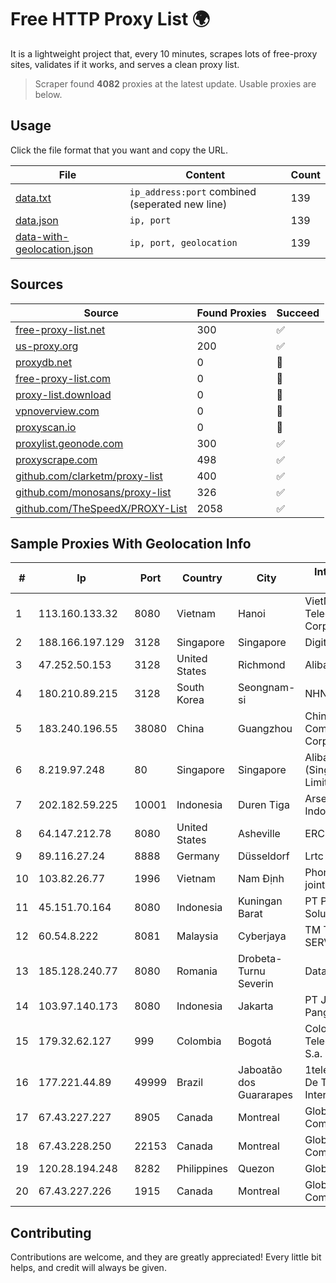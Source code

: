 
# Free HTTP Proxy List 🌍

It is a lightweight project that, every 10 minutes, scrapes lots of free-proxy sites, validates if it works, and serves a clean proxy list.


> Scraper found **4082** proxies at the latest update. Usable proxies are below.

## Usage

Click the file format that you want and copy the URL.


|File|Content|Count|
|----|-------|-----|
|[data.txt](https://raw.githubusercontent.com/themiralay/Proxy-List-World/master/data.txt)|`ip_address:port` combined (seperated new line)|139|
|[data.json](https://raw.githubusercontent.com/themiralay/Proxy-List-World/master/data.json)|`ip, port`|139|
|[data-with-geolocation.json](https://raw.githubusercontent.com/themiralay/Proxy-List-World/master/data-with-geolocation.json)|`ip, port, geolocation`|139|

## Sources

|Source|Found Proxies|Succeed|
|------|-------------|-------|
|[free-proxy-list.net](https://free-proxy-list.net)|300|✅|
|[us-proxy.org](https://www.us-proxy.org)|200|✅|
|[proxydb.net](http://proxydb.net)|0|🚫|
|[free-proxy-list.com](https://free-proxy-list.com/?page=&port=&type%5B%5D=http&type%5B%5D=https&up_time=0&search=Search)|0|🚫|
|[proxy-list.download](https://www.proxy-list.download/HTTP)|0|🚫|
|[vpnoverview.com](https://vpnoverview.com/privacy/anonymous-browsing/free-proxy-servers)|0|🚫|
|[proxyscan.io](https://www.proxyscan.io)|0|🚫|
|[proxylist.geonode.com](https://proxylist.geonode.com/api/proxy-list?limit=300&page=1&sort_by=lastChecked&sort_type=desc&protocols=http,https)|300|✅|
|[proxyscrape.com](https://api.proxyscrape.com/v2/?request=displayproxies&protocol=http&timeout=10000&country=all&ssl=all&anonymity=all)|498|✅|
|[github.com/clarketm/proxy-list](https://raw.githubusercontent.com/clarketm/proxy-list/master/proxy-list-raw.txt)|400|✅|
|[github.com/monosans/proxy-list](https://raw.githubusercontent.com/monosans/proxy-list/main/proxies/http.txt)|326|✅|
|[github.com/TheSpeedX/PROXY-List](https://raw.githubusercontent.com/TheSpeedX/PROXY-List/master/http.txt)|2058|✅|


## Sample Proxies With Geolocation Info

|#|Ip|Port|Country|City|Internet Service Provider|
|-|--|----|-------|----|-------------------------|
|1|113.160.133.32|8080|Vietnam|Hanoi|VietNam Post and Telecom Corporation|
|2|188.166.197.129|3128|Singapore|Singapore|DigitalOcean, LLC|
|3|47.252.50.153|3128|United States|Richmond|Alibaba Cloud LLC|
|4|180.210.89.215|3128|South Korea|Seongnam-si|NHNCLOUD|
|5|183.240.196.55|38080|China|Guangzhou|China Mobile Communications Corporation|
|6|8.219.97.248|80|Singapore|Singapore|Alibaba Cloud (Singapore) Private Limited|
|7|202.182.59.225|10001|Indonesia|Duren Tiga|Arsen Kusuma Indonesia|
|8|64.147.212.78|8080|United States|Asheville|ERC Broadband|
|9|89.116.27.24|8888|Germany|Düsseldorf|Lrtc Network Rent|
|10|103.82.26.77|1996|Vietnam|Nam Định|Phong Thuy media joint stock company|
|11|45.151.70.164|8080|Indonesia|Kuningan Barat|PT Perwira Media Solusi|
|12|60.54.8.222|8081|Malaysia|Cyberjaya|TM TECHNOLOGY SERVICES SDN BHD|
|13|185.128.240.77|8080|Romania|Drobeta-Turnu Severin|Data ZYX SRL|
|14|103.97.140.173|8080|Indonesia|Jakarta|PT Jembatan Data Pangrango|
|15|179.32.62.127|999|Colombia|Bogotá|Colombia Telecomunicaciones S.a. ESP|
|16|177.221.44.89|49999|Brazil|Jaboatão dos Guararapes|1telecom Servicos De Tecnologia EM Internet Ltda|
|17|67.43.227.227|8905|Canada|Montreal|GloboTech Communications|
|18|67.43.228.250|22153|Canada|Montreal|GloboTech Communications|
|19|120.28.194.248|8282|Philippines|Quezon|Globe Telecom|
|20|67.43.227.226|1915|Canada|Montreal|GloboTech Communications|



## Contributing

Contributions are welcome, and they are greatly appreciated! Every
little bit helps, and credit will always be given.

